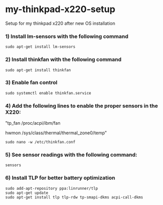 # my-thinkpad-x220-setup
Setup for my thinkpad x220 after new OS installation

### 1) Install lm-sensors with the following command

```sudo apt-get install lm-sensors```

### 2) Install thinkfan with the following command

```sudo apt-get install thinkfan```

### 3) Enable fan control

```sudo systemctl enable thinkfan.service```

### 4) Add the following lines to enable the proper sensors in the X220:

"tp_fan /proc/acpi/ibm/fan

hwmon /sys/class/thermal/thermal_zone0/temp"

```sudo nano -w /etc/thinkfan.conf```

### 5) See sensor readings with the following command:

```sensors```

### 6) Install TLP for better battery optimization

```
sudo add-apt-repository ppa:linrunner/tlp
sudo apt-get update
sudo apt-get install tlp tlp-rdw tp-smapi-dkms acpi-call-dkms 
```
